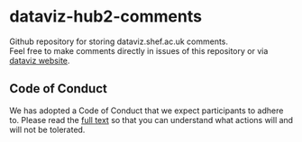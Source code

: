 # dataviz-hub2-comments
Github repository for storing dataviz.shef.ac.uk comments.  
Feel free to make comments directly in issues of this repository or via [dataviz website](https://dataviz.shef.ac.uk).

## Code of Conduct

We has adopted a Code of Conduct that we expect participants to adhere to. Please read the [full text](./CODE_OF_CONDUCT.md) so that you can understand what actions will and will not be tolerated.
